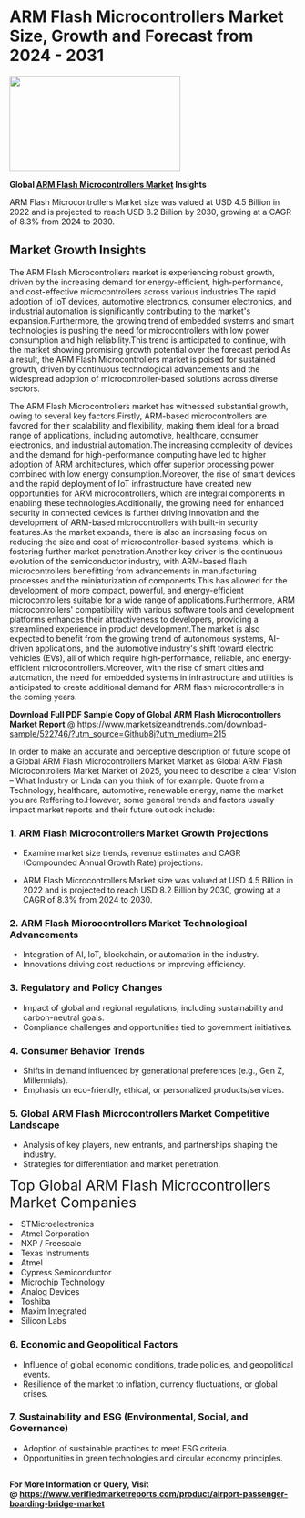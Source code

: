 <H1>ARM Flash Microcontrollers Market Size, Growth and Forecast from 2024 - 2031</H1><img class="aligncenter size-medium wp-image-584254" src="https://thirdeyenews.in/wp-content/uploads/2024/09/Global-Market-Research-300x168.jpeg" alt="" width="300" height="168" /><p><strong>Global&nbsp;<a href="https://www.marketsizeandtrends.com/download-sample/522746/?utm_source=Github8j?utm_medium=215">ARM Flash Microcontrollers Market</a> Insights</strong></p><p>ARM Flash Microcontrollers Market size was valued at USD 4.5 Billion in 2022 and is projected to reach USD 8.2 Billion by 2030, growing at a CAGR of 8.3% from 2024 to 2030.</p><p><h2>Market Growth Insights</h2> <p>The ARM Flash Microcontrollers market is experiencing robust growth, driven by the increasing demand for energy-efficient, high-performance, and cost-effective microcontrollers across various industries.The rapid adoption of IoT devices, automotive electronics, consumer electronics, and industrial automation is significantly contributing to the market's expansion.Furthermore, the growing trend of embedded systems and smart technologies is pushing the need for microcontrollers with low power consumption and high reliability.This trend is anticipated to continue, with the market showing promising growth potential over the forecast period.As a result, the ARM Flash Microcontrollers market is poised for sustained growth, driven by continuous technological advancements and the widespread adoption of microcontroller-based solutions across diverse sectors.</p> <p>The ARM Flash Microcontrollers market has witnessed substantial growth, owing to several key factors.Firstly, ARM-based microcontrollers are favored for their scalability and flexibility, making them ideal for a broad range of applications, including automotive, healthcare, consumer electronics, and industrial automation.The increasing complexity of devices and the demand for high-performance computing have led to higher adoption of ARM architectures, which offer superior processing power combined with low energy consumption.Moreover, the rise of smart devices and the rapid deployment of IoT infrastructure have created new opportunities for ARM microcontrollers, which are integral components in enabling these technologies.Additionally, the growing need for enhanced security in connected devices is further driving innovation and the development of ARM-based microcontrollers with built-in security features.As the market expands, there is also an increasing focus on reducing the size and cost of microcontroller-based systems, which is fostering further market penetration.Another key driver is the continuous evolution of the semiconductor industry, with ARM-based flash microcontrollers benefitting from advancements in manufacturing processes and the miniaturization of components.This has allowed for the development of more compact, powerful, and energy-efficient microcontrollers suitable for a wide range of applications.Furthermore, ARM microcontrollers' compatibility with various software tools and development platforms enhances their attractiveness to developers, providing a streamlined experience in product development.The market is also expected to benefit from the growing trend of autonomous systems, AI-driven applications, and the automotive industry's shift toward electric vehicles (EVs), all of which require high-performance, reliable, and energy-efficient microcontrollers.Moreover, with the rise of smart cities and automation, the need for embedded systems in infrastructure and utilities is anticipated to create additional demand for ARM flash microcontrollers in the coming years.<p><span class=""><strong>Download Full PDF Sample Copy of Global ARM Flash Microcontrollers Market Report</strong> @ <a href="https://www.marketsizeandtrends.com/download-sample/522746/?utm_source=Github8j?utm_medium=215" target="_blank">https://www.marketsizeandtrends.com/download-sample/522746/?utm_source=Github8j?utm_medium=215</a></span></p><p>In order to make an accurate and perceptive description of future scope of a Global&nbsp;ARM Flash Microcontrollers Market Market as Global&nbsp;ARM Flash Microcontrollers Market Market of 2025, you need to describe a clear Vision &ndash; What Industry or Linda can you think of for example: Quote from a Technology, healthcare, automotive, renewable energy, name the market you are Reffering to.However, some general trends and factors usually impact market reports and their future outlook include:</p><h3>1.&nbsp;<strong>ARM Flash Microcontrollers Market Growth Projections</strong></h3><ul><li>Examine market size trends, revenue estimates and CAGR (Compounded Annual Growth Rate) projections.</li><li><p>ARM Flash Microcontrollers Market size was valued at USD 4.5 Billion in 2022 and is projected to reach USD 8.2 Billion by 2030, growing at a CAGR of 8.3% from 2024 to 2030.</p></li></ul><h3>2.&nbsp;<strong>ARM Flash Microcontrollers Market Technological Advancements</strong></h3><ul><li>Integration of AI, IoT, blockchain, or automation in the industry.</li><li>Innovations driving cost reductions or improving efficiency.</li></ul><h3>3.&nbsp;<strong>Regulatory and Policy Changes</strong></h3><ul><li>Impact of global and regional regulations, including sustainability and carbon-neutral goals.</li><li>Compliance challenges and opportunities tied to government initiatives.</li></ul><h3>4.&nbsp;<strong>Consumer Behavior Trends</strong></h3><ul><li>Shifts in demand influenced by generational preferences (e.g., Gen Z, Millennials).</li><li>Emphasis on eco-friendly, ethical, or personalized products/services.</li></ul><h3>5.&nbsp;<strong>Global ARM Flash Microcontrollers Market Competitive Landscape</strong></h3><ul><li>Analysis of key players, new entrants, and partnerships shaping the industry.</li><li>Strategies for differentiation and market penetration.</li></ul><p data-pm-slice="1 1 []"><span style="color: inherit; font-family: inherit; font-size: 25px;">Top Global ARM Flash Microcontrollers Market Companies</span></p><div class="" data-test-id=""><p><li>STMicroelectronics</li><li> Atmel Corporation</li><li> NXP / Freescale</li><li> Texas Instruments</li><li> Atmel</li><li> Cypress Semiconductor</li><li> Microchip Technology</li><li> Analog Devices</li><li> Toshiba</li><li> Maxim Integrated</li><li> Silicon Labs</li></p></div><h3>6.&nbsp;<strong>Economic and Geopolitical Factors</strong></h3><ul><li>Influence of global economic conditions, trade policies, and geopolitical events.</li><li>Resilience of the market to inflation, currency fluctuations, or global crises.</li></ul><h3>7.&nbsp;<strong>Sustainability and ESG (Environmental, Social, and Governance)</strong></h3><ul><li>Adoption of sustainable practices to meet ESG criteria.</li><li>Opportunities in green technologies and circular economy principles.</li></ul><h2><strong style="font-size: 14px;">For More Information or Query, Visit @&nbsp;</strong><a style="background-color: #ffffff; font-size: 14px;" href="https://www.marketsizeandtrends.com/report/arm-flash-microcontrollers-market/" target="_blank">https://www.verifiedmarketreports.com/product/airport-passenger-boarding-bridge-market</a></h2>